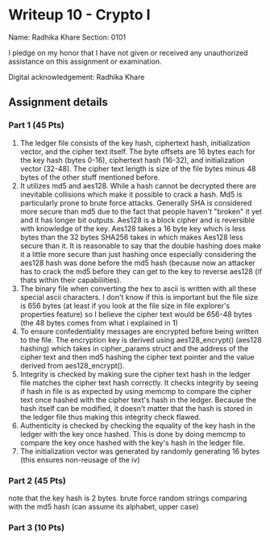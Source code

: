 # Writeup 10 - Crypto I

Name: Radhika Khare
Section: 0101

I pledge on my honor that I have not given or received any unauthorized assistance on this assignment or examination.

Digital acknowledgement: Radhika Khare


## Assignment details

### Part 1 (45 Pts)
1. The ledger file consists of the key hash, ciphertext hash, initialization vector, and the cipher text itself. The byte offsets are 16 bytes each for the key hash (bytes 0-16), ciphertext hash (16-32), and initialization vector (32-48). The cipher text length is size of the file bytes minus 48 bytes of the other stuff mentioned before.
2. It utilizes md5 and aes128. While a hash cannot be decrypted there are inevitable collisions which make it possible to crack a hash. Md5 is particularly prone to brute force attacks. Generally SHA is considered more secure than md5 due to the fact that people haven't "broken" it yet and it has longer bit outputs. Aes128 is a block cipher and is reversible with knowledge of the key. Aes128 takes a 16 byte key which is less bytes than the 32 bytes SHA256 takes in which makes Aes128 less secure than it. It is reasonable to say that the double hashing does make it a little more secure than just hashing once especially considering the aes128 hash was done before the md5 hash (because now an attacker has to crack the md5 before they can get to the key to reverse aes128 (if thats within their capabiliities).
3. The binary file when converting the hex to ascii is written with all these special ascii characters. I don't know if this is important but the file size is 656 bytes (at least if you look at the file size in file explorer's properties feature) so I believe the cipher text would be 656-48 bytes (the 48 bytes comes from what i explained in 1)
4. To ensure confedentiality messages are encrypted before being written to the file. The encryption key is derived using aes128_encrypt() (aes128 hashing) which takes in cipher_params struct and the address of the cipher text and then md5 hashing the cipher text pointer and the value derived from aes128_encrypt(). 
5. Integrity is checked by making sure the cipher text hash in the ledger file matches the cipher text hash correctly. It checks integrity by seeing if hash in file is as expected by using memcmp to compare the cipher text once hashed with the cipher text's hash in the ledger. Because the hash itself can be modified, it doesn't matter that the hash is stored in the ledger file thus making this integrity check flawed.
6. Authenticity is checked by checking the equality of the key hash in the ledger with the key once hashed. This is done by doing memcmp to compare the key once hashed with the key's hash in the ledger file.  
7. The initialization vector was generated by randomly generating 16 bytes (this ensures non-reusage of the iv)
### Part 2 (45 Pts)
note that the key hash is 2 bytes. brute force random strings comparing with the md5 hash (can assume its alphabet, upper case)
### Part 3 (10 Pts)

